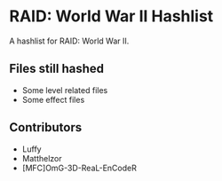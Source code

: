 # RAID: World War II Hashlist
A hashlist for RAID: World War II.

## Files still hashed
- Some level related files
- Some effect files

## Contributors
- Luffy
- Matthelzor
- [MFC]OmG-3D-ReaL-EnCodeR
